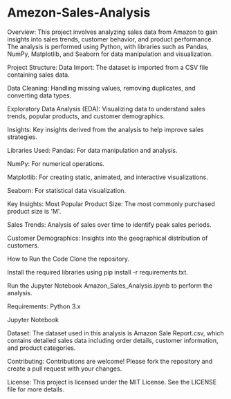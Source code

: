 # Amezon-Sales-Analysis
Overview:
This project involves analyzing sales data from Amazon to gain insights into sales trends, customer behavior, and product performance. The analysis is performed using Python, with libraries such as Pandas, NumPy, Matplotlib, and Seaborn for data manipulation and visualization.

Project Structure:
Data Import: The dataset is imported from a CSV file containing sales data.

Data Cleaning: Handling missing values, removing duplicates, and converting data types.

Exploratory Data Analysis (EDA): Visualizing data to understand sales trends, popular products, and customer demographics.

Insights: Key insights derived from the analysis to help improve sales strategies.

Libraries Used:
Pandas: For data manipulation and analysis.

NumPy: For numerical operations.

Matplotlib: For creating static, animated, and interactive visualizations.

Seaborn: For statistical data visualization.

Key Insights:
Most Popular Product Size: The most commonly purchased product size is 'M'.

Sales Trends: Analysis of sales over time to identify peak sales periods.

Customer Demographics: Insights into the geographical distribution of customers.

How to Run the Code
Clone the repository.

Install the required libraries using pip install -r requirements.txt.

Run the Jupyter Notebook Amazon_Sales_Analysis.ipynb to perform the analysis.

Requirements:
Python 3.x

Jupyter Notebook

Dataset:
The dataset used in this analysis is Amazon Sale Report.csv, which contains detailed sales data including order details, customer information, and product categories.

Contributing:
Contributions are welcome! Please fork the repository and create a pull request with your changes.

License:
This project is licensed under the MIT License. See the LICENSE file for more details.
